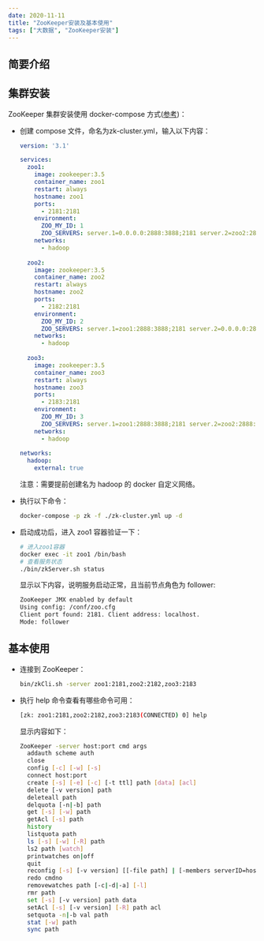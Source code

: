 ```yaml
---
date: 2020-11-11
title: "ZooKeeper安装及基本使用"
tags: ["大数据", "ZooKeeper安装"]
---
```


## 简要介绍

## 集群安装

ZooKeeper 集群安装使用  docker-compose 方式([参考](https://hub.docker.com/_/zookeeper))：

- 创建 compose 文件，命名为zk-cluster.yml，输入以下内容：

  ```yaml
  version: '3.1'
  
  services:
    zoo1:
      image: zookeeper:3.5
      container_name: zoo1
      restart: always
      hostname: zoo1
      ports:
        - 2181:2181
      environment:
        ZOO_MY_ID: 1
        ZOO_SERVERS: server.1=0.0.0.0:2888:3888;2181 server.2=zoo2:2888:3888;2181 server.3=zoo3:2888:3888;2181
      networks:
        - hadoop
        
    zoo2:
      image: zookeeper:3.5
      container_name: zoo2
      restart: always
      hostname: zoo2
      ports:
        - 2182:2181
      environment:
        ZOO_MY_ID: 2
        ZOO_SERVERS: server.1=zoo1:2888:3888;2181 server.2=0.0.0.0:2888:3888;2181 server.3=zoo3:2888:3888;2181
      networks:
        - hadoop
        
    zoo3:
      image: zookeeper:3.5
      container_name: zoo3
      restart: always
      hostname: zoo3
      ports:
        - 2183:2181
      environment:
        ZOO_MY_ID: 3
        ZOO_SERVERS: server.1=zoo1:2888:3888;2181 server.2=zoo2:2888:3888;2181 server.3=0.0.0.0:2888:3888;2181
      networks:
        - hadoop
        
  networks:
    hadoop:
      external: true
  ```

  注意：需要提前创建名为 hadoop 的 docker 自定义网络。

- 执行以下命令：

  ```bash
  docker-compose -p zk -f ./zk-cluster.yml up -d
  ```

- 启动成功后，进入 zoo1 容器验证一下：

  ```bash
  # 进入zoo1容器
  docker exec -it zoo1 /bin/bash
  # 查看服务状态
  ./bin/zkServer.sh status
  ```

  显示以下内容，说明服务启动正常，且当前节点角色为 follower:

  ```bash
  ZooKeeper JMX enabled by default
  Using config: /conf/zoo.cfg
  Client port found: 2181. Client address: localhost.
  Mode: follower
  ```

## 基本使用
- 连接到 ZooKeeper：

  ```bash
  bin/zkCli.sh -server zoo1:2181,zoo2:2182,zoo3:2183
  ```

- 执行 help 命令查看有哪些命令可用：

  ```bash
  [zk: zoo1:2181,zoo2:2182,zoo3:2183(CONNECTED) 0] help
  ```

  显示内容如下：

  ```bash
  ZooKeeper -server host:port cmd args
  	addauth scheme auth
  	close 
  	config [-c] [-w] [-s]
  	connect host:port
  	create [-s] [-e] [-c] [-t ttl] path [data] [acl]
  	delete [-v version] path
  	deleteall path
  	delquota [-n|-b] path
  	get [-s] [-w] path
  	getAcl [-s] path
  	history 
  	listquota path
  	ls [-s] [-w] [-R] path
  	ls2 path [watch]
  	printwatches on|off
  	quit 
  	reconfig [-s] [-v version] [[-file path] | [-members serverID=host:port1:port2;port3[,...]*]] | [-add serverId=host:port1:port2;port3[,...]]* [-remove serverId[,...]*]
  	redo cmdno
  	removewatches path [-c|-d|-a] [-l]
  	rmr path
  	set [-s] [-v version] path data
  	setAcl [-s] [-v version] [-R] path acl
  	setquota -n|-b val path
  	stat [-w] path
  	sync path
  ```

  